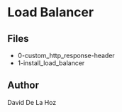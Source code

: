 # Load Balancer

## Files

* 0-custom_http_response-header
* 1-install_load_balancer

## Author

David De La Hoz